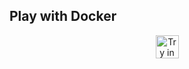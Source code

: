 
## Play with Docker

<div align="center" style="max-height: 40px;">
    <a href="https://labs.play-with-docker.com/?stack=https://raw.githubusercontent.com/VladimirN73/postgres_01/main/docker-stack/docker-stack.yml">
      <img src="https://raw.githubusercontent.com/play-with-docker/stacks/master/assets/images/button.png" alt="Try in PWD" height="37"/>
    </a>
</div>